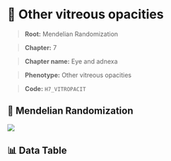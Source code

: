 # 🧪 Other vitreous opacities

> **Root:** Mendelian Randomization

> **Chapter:** 7  

> **Chapter name:** Eye and adnexa

> **Phenotype:** Other vitreous opacities  

> **Code:** `H7_VITROPACIT`

## 🧬 Mendelian Randomization  

<img src="/MR/Figures/Forward/H7_VITROPACIT.png"/>

## 📊 Data Table

<CsvTableMRF src="/MR/Data/Forward/H7_VITROPACIT.csv"/>
